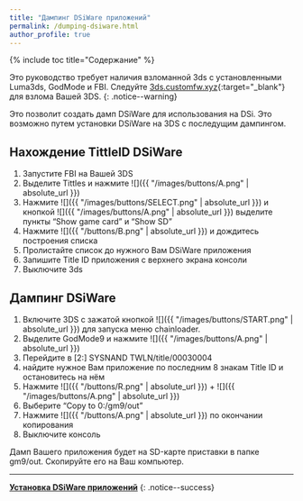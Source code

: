 ```yaml
---
title: "Дампинг DSiWare приложений"
permalink: /dumping-dsiware.html
author_profile: true
---
```


{% include toc title="Содержание" %}


Это руководство требует наличия взломанной 3ds с установленными Luma3ds, GodMode и FBI. Следуйте [3ds.customfw.xyz](https://3ds.customfw.xyz){:target="_blank"} для взлома Вашей 3DS.
{: .notice--warning}


Это позволит создать дамп DSiWare для использования на DSi. Это возможно путем установки DSiWare на 3DS с последущим дампингом.


## Нахождение TittleID DSiWare
1. Запустите FBI на Вашей 3DS
2. Выделите Tittles и нажмите ![]({{ "/images/buttons/A.png" | absolute_url }})
3. Нажмите ![]({{ "/images/buttons/SELECT.png" | absolute_url }}) и кнопкой ![]({{ "/images/buttons/A.png" | absolute_url }}) выделите пункты “Show game card” и “Show SD”
4. Нажмите ![]({{ "/buttons/B.png" | absolute_url }}) и дождитесь построения списка
5. Пролистайте список до нужного Вам DSiWare приложения
6. Запишите Title ID приложения с верхнего экрана консоли
7. Выключите 3ds

## Дампинг DSiWare
1. Включите 3DS с зажатой кнопкой ![]({{ "/images/buttons/START.png" | absolute_url }}) для запуска меню chainloader.
2. Выделите GodMode9  и нажмите ![]({{ "/images/buttons/A.png" | absolute_url }})
3. Перейдите в [2:] SYSNAND TWLN/title/00030004
4. найдите нужное Вам приложение по последним 8 знакам Title ID и остановитесь на нём
5. Нажмите ![]({{ "/buttons/R.png" | absolute_url }}) + ![]({{ "/images/buttons/A.png" | absolute_url }})
6. Выберите “Copy to 0:/gm9/out”
7. Нажмите ![]({{ "/buttons/A.png" | absolute_url }}) по окончании копирования
8. Выключите консоль

Дамп Вашего приложения будет на SD-карте приставки в папке gm9/out. Скопируйте его на Ваш компьютер.

___

[**Установка DSiWare приложений**](installing-dsiware)
{: .notice--success}
